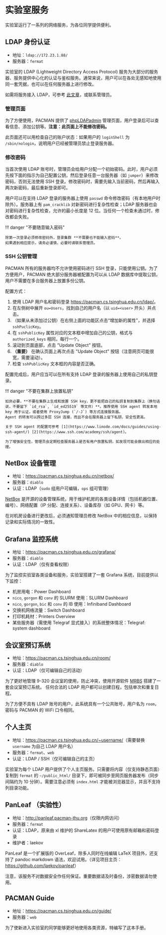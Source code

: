 # 实验室服务

实验室运行了一系列的网络服务，为各位同学提供便利。

## LDAP 身份认证

* 地址：`ldap://172.23.1.88/`
* 服务器：`fermat`

实验室的 LDAP (Lightweight Directory Access Protocol) 服务为大部分的服务器、服务提供中心化的认证与鉴权服务。通常来说，用户可以在各处无感知地使用同一套凭据，也可以在任何服务器上进行修改。

如需将服务接入 LDAP，可参考 [此文章](https://harrychen.xyz/2021/01/17/openldap-linux-auth/)，或联系管理员。

### 管理页面

为了方便使用，PACMAN 提供了 [phpLDAPadmin](https://pacman.cs.tsinghua.edu.cn/ldap/) 管理页面，用户登录后可以查看信息、添加公钥等。**注意：此页面上不能修改密码。**

此页面还可以用检查自己的账户状态：如果用户的 `loginShell` 为 `/sbin/nologin`，说明用户已经被管理员禁止登录服务器。

### 修改密码

当首次使用 LDAP 账号时，管理员会给用户分配一个初始密码。此时，用户必须先按下面的指示为自己配置公钥，然后登录任意一台服务器（如 `jumper`）来修改密码，否则无法使用 SSH 登录。修改密码时，需要先输入当前密码，然后再输入两次新密码，最后重新登录即可。

用户可以在支持 LDAP 登录的服务器上使用 `passwd` 命令修改密码（有本地用户时除外）。服务器上有 `pam_cracklib` 对新密码进行复杂性检查；LDAP 服务器也会对密码进行复杂性检查，允许的最小长度是 12 位。当任何一个检查未通过时，修改都会失败。

!!! danger "不要随意输入密码"

    除第一次登录必须修改密码外，登录集群 **不需要也不能输入密码**。
    如果遇到相应提示，请务必谨慎，必要时请联系管理员。

### SSH 公钥管理

PACMAN 所有的服务器均不允许使用密码进行 SSH 登录，只能使用公钥。为了方便用户，PACMAN 绝大部分服务器被配置为可以从 LDAP 数据库中提取公钥，用户不需要在多台服务器上放置多份公钥。

配置方式：

1. 使用 LDAP 用户名和密码登录 <https://pacman.cs.tsinghua.edu.cn/ldap/>。
2. 在左侧树中展开 `ou=Users`，找到自己的用户名（以 `uid=<user>` 开头）并点击。
3. （如果从未添加过公钥）在右侧上面的功能区点击“增加新的属性”，并选择 `sshPuclicKey`。
4. 在 `sshPublicKey` 属性对应的文本框中增加自己的公钥，格式与 `authorized_keys` 相同，每行一个。
5. 滚动到页面底部，点击 "Update Object" 按钮。
6. **（重要）** 在确认页面上再次点击 "Update Object" 按钮（注意网页可能很宽，需要滚动）。
7. 检查 `sshPublicKey` 文本框的内容是否正确。

配置完成后，用户应当可以在所有支持 LDAP 登录的服务器上使用自己的私钥登录。

!!! danger "不要在集群上放置私钥"

    如非必要，**不要在集群上生成和放置 SSH key，更不能把自己的私钥复制到集群上（换句话说，不要留下 `id_rsa`, `id_ed25519` 等文件）**。推荐使用 SSH agent 转发本地 key 用于认证，或者使用 ProxyJump (`/-J`) 等方式连接服务器。
    Agent 的转发可以跨过多层 SSH 连接，而且不会在服务器上留下私钥，安全性更高。

    关于 SSH agent 的配置可参考 [1](https://www.linode.com/docs/guides/using-ssh-agent/) [2](https://www.ssh.com/academy/ssh/agent)。

    为了增强安全性，管理员会定期检查服务器上是否有用户放置私钥，如发现可能会做出相应的处理。


## NetBox 设备管理

* 地址：<https://pacman.cs.tsinghua.edu.cn/netbox/>
* 服务器：`diablo`
* 认证：LDAP（`sudo` 组用户可编辑，`ops` 组可管理）

[NetBox](https://netbox.readthedocs.io/en/stable/) 是开源的设备管理系统，用于维护机房的各类设备详情（包括机器位置、编号）、网络配置（IP 分配、连接关系）、设备库存（如 GPU、网卡）等。

在对机房设备进行更改后，必须通知管理员修改 NetBox 中的相应信息，以保持记录和实际情况的一致性。

## Grafana 监控系统

* 地址：<https://pacman.cs.tsinghua.edu.cn/grafana/>
* 服务器：`diablo`
* 认证：LDAP（仅有查看权限）

为了监控实验室各类设备和服务，实验室搭建了一套 Grafana 系统，目前提供以下监控：

* 机房用电：Power Dashboard
* `nico`, `gorgon` 和 `conv` 的 SLURM 使用：SLURM Dashboard
* `nico`, `gorgon`, `bic` 和 `conv` 的 IB 使用：Infiniband Dashboard
* 交换机网络流量：Switch Dashboard
* 打印机耗材：Printers Overview
* 某些服务器（需使用 Telegraf 显式接入）的系统整体情况：Telegraf: system dashboard

## 会议室预订系统

* 地址：<https://pacman.cs.tsinghua.edu.cn/room/>
* 服务器：`diablo`
* 认证：LDAP（仅可编辑自己的活动）

为了更好地管理 9-320 会议室的使用，防止冲突，使用开源软件 [MRBS](https://mrbs.sourceforge.io/) 搭建了一套会议室预订系统。
任何合法的 LDAP 用户都可以创建日程，包括单次和重复日程。

为了方便不具有 LDAP 账号的用户，此系统具有一个公共账号，用户名为 `room`，密码与 PACMAN 的 WiFi 口令相同。

## 个人主页

* 地址：<https://pacman.cs.tsinghua.edu.cn/~username/>（需要替换 `username` 为自己 LDAP 用户名）
* 服务器：`fermat`、`web`
* 认证：LDAP / SSH（仅可编辑自己的主页）

实验室为每个 LDAP 用户提供了个人主页服务。只需要将内容（仅支持静态页面）复制到 `fermat` 的 `~/public_html/` 目录下，即可被同步至网页服务器发布（同步间隔约为 10 分钟）。需要注意必须有 `index.html` 才能被浏览器显示，并且不支持列目录功能。

## PanLeaf （实验性）

* 地址：<http://panleaf.pacman-thu.org>（仅限内网访问）
* 服务器：`fermat`
* 认证：LDAP，原来由 xl 维护的 ShareLatex 的用户可使用原有邮箱和密码登录
* 维护者：laekov

PanLeaf 是一个扩展版的 OverLeaf，除多人同时在线编辑 LaTeX 项目外，还支持了 pandoc markdown 语法，欢迎试用。（详见项目主页：<https://github.com/laekov/panleaf>）

注意，该服务不对数据安全作任何保证。重要数据请及时备份，涉密数据请勿使用。

## PACMAN Guide

* 地址：<https://pacman.cs.tsinghua.edu.cn/guide/>
* 服务器：`web`

为了使新进入实验室的同学能够更好地使用各类资源，特编写了这本手册。
